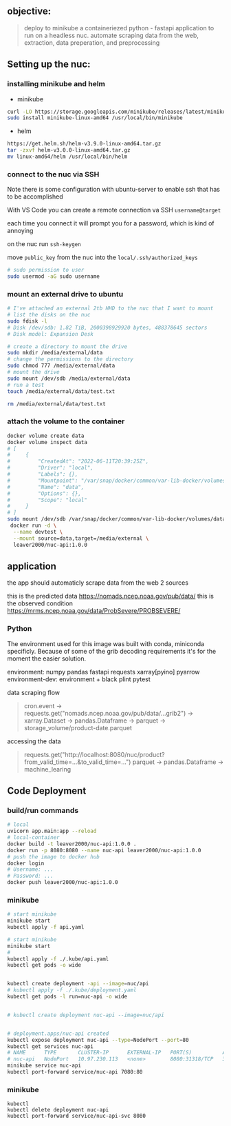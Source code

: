 ## objective:
> deploy to minikube a containeriezed python - fastapi application to run on a headless nuc.
> automate scraping data from the web, extraction, data preperation, and preprocessing

## Setting up the nuc:

### installing minikube and helm

- minikube

``` bash
curl -LO https://storage.googleapis.com/minikube/releases/latest/minikube-linux-amd64
sudo install minikube-linux-amd64 /usr/local/bin/minikube
```

- helm

``` bash
https://get.helm.sh/helm-v3.9.0-linux-amd64.tar.gz
tar -zxvf helm-v3.0.0-linux-amd64.tar.gz
mv linux-amd64/helm /usr/local/bin/helm
```


### connect to the nuc via SSH

Note there is some configuration with ubuntu-server to enable ssh that has to be accomplished

With VS Code you can create a remote connection va SSH `username@target`

each time you connect it will prompt you for a password, which is kind of annoying

on the nuc run `ssh-keygen`

move `public_key` from the nuc into the `local/.ssh/authorized_keys` 

``` bash
# sudo permission to user
sudo usermod -aG sudo username
```

### mount an external drive to ubuntu

``` bash
# I've attached an external 2tb HHD to the nuc that I want to mount
# list the disks on the nuc
sudo fdisk -l
# Disk /dev/sdb: 1.82 TiB, 2000398929920 bytes, 488378645 sectors
# Disk model: Expansion Desk  

# create a directory to mount the drive
sudo mkdir /media/external/data
# change the permissions to the directory
sudo chmod 777 /media/external/data
# mount the drive
sudo mount /dev/sdb /media/external/data
# run a test
touch /media/external/data/test.txt

rm /media/external/data/test.txt
```

### attach the volume to the container

``` bash
docker volume create data
docker volume inspect data
# [
#     {
#         "CreatedAt": "2022-06-11T20:39:25Z",
#         "Driver": "local",
#         "Labels": {},
#         "Mountpoint": "/var/snap/docker/common/var-lib-docker/volumes/data/_data",
#         "Name": "data",
#         "Options": {},
#         "Scope": "local"
#     }
# ]
sudo mount /dev/sdb /var/snap/docker/common/var-lib-docker/volumes/data/_data
 docker run -d \
  --name devtest \
  --mount source=data,target=/media/external \
  leaver2000/nuc-api:1.0.0
```

## application

the app should automaticly scrape data from the web 2 sources

this is the predicted data
https://nomads.ncep.noaa.gov/pub/data/
this is the observed condition
https://mrms.ncep.noaa.gov/data/ProbSevere/PROBSEVERE/

### Python

The environment used for this image was built with conda, miniconda specificly.  Because of some of the grib decoding requirements it's for the moment the easier solution. 

environment: numpy pandas fastapi requests xarray[pyino] pyarrow 
environment-dev: environment + black plint pytest  

data scraping flow
> cron.event -> requests.get("nomads.ncep.noaa.gov/pub/data/...grib2") -> xarray.Dataset -> pandas.Dataframe -> parquet -> storage_volume/product-date.parquet

accessing the data
> requests.get("http://localhost:8080/nuc/product?from_valid_time=...&to_valid_time=...")  parquet -> pandas.Dataframe -> machine_learing



## Code Deployment

### build/run commands
<!-- https://github.com/4OH4/kubernetes-fastapi -->
``` bash
# local
uvicorn app.main:app --reload
# local-container
docker build -t leaver2000/nuc-api:1.0.0 .
docker run -p 8080:8080 --name nuc-api leaver2000/nuc-api:1.0.0
# push the image to docker hub
docker login
# Username: ...
# Password: ...
docker push leaver2000/nuc-api:1.0.0
```

### minikube
``` bash
# start minikube
minikube start
kubectl apply -f api.yaml

```


``` bash
# start minikube
minikube start
# 
kubectl apply -f ./.kube/api.yaml
kubectl get pods -o wide


kubectl create deployment -api --image=nuc/api
# kubectl apply -f ./.kube/deployment.yaml
kubectl get pods -l run=nuc-api -o wide


# kubectl create deployment nuc-api --image=nuc/api


# deployment.apps/nuc-api created
kubectl expose deployment nuc-api --type=NodePort --port=80
kubectl get services nuc-api
# NAME      TYPE       CLUSTER-IP      EXTERNAL-IP   PORT(S)          AGE
# nuc-api   NodePort   10.97.230.113   <none>        8080:31318/TCP   3m5s
minikube service nuc-api
kubectl port-forward service/nuc-api 7080:80
```


### minikube

```
kubectl
kubectl delete deployment nuc-api
kubectl port-forward service/nuc-api-svc 8080
```
